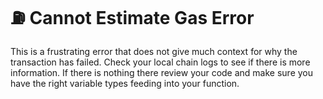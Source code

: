 # ⛽️ Cannot Estimate Gas Error

This is a frustrating error that does not give much context for why the transaction has failed. Check your local chain logs to see if there is more information. If there is nothing there review your code and make sure you have the right variable types feeding into your function. 

